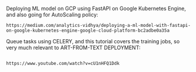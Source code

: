 


Deploying ML model on GCP using FastAPI on Google Kubernetes Engine, and also going for AutoScaling policy:
```
https://medium.com/analytics-vidhya/deploying-a-ml-model-with-fastapi-on-google-kubernetes-engine-google-cloud-platform-bc2adbe0a35a
```

Queue tasks using CELERY, and this tutorial covers the training jobs, so very much relevant to ART-FROM-TEXT DEPLOYMENT:
```

https://www.youtube.com/watch?v=cU1nHFQ1Ddk
```
